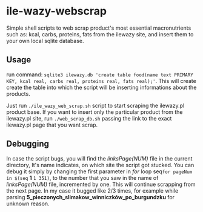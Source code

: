 # ile-wazy-webscrap

Simple shell scripts to web scrap product's most essential macronutrients such as: kcal, carbs, proteins, fats from the ilewazy site, and insert them to your own local sqlite database. 

## Usage

run command: `sqlite3 ilewazy.db 'create table food(name text PRIMARY KEY, kcal real, carbs real, proteins real, fats real);'`. This will create create the table into which the script will be inserting informations about the products.

Just run `./ile_wazy_web_scrap.sh` script to start scraping the ilewazy.pl product base. If you want to insert only the particular product from the ilewazy.pl site, run `./web_scrap_db.sh` passing the link to the exact ilewazy.pl page that you want scrap.

## Debugging

In case the script bugs, you will find the *linksPage(NUM)* file in the current directory, It's name indicates, on which site the script got stucked. You can debug it simply by changing the first parameter in *for* loop seq`for pageNum in $(seq` **1** `1 351)`, to the number that you saw in the name of *linksPage(NUM)* file, incremented by one. This will continue scrapping from the next page. In my case it bugged like 2/3 times, for example while parsing **5_pieczonych_slimakow_winniczków_po_burgundzku** for unknown reason.

